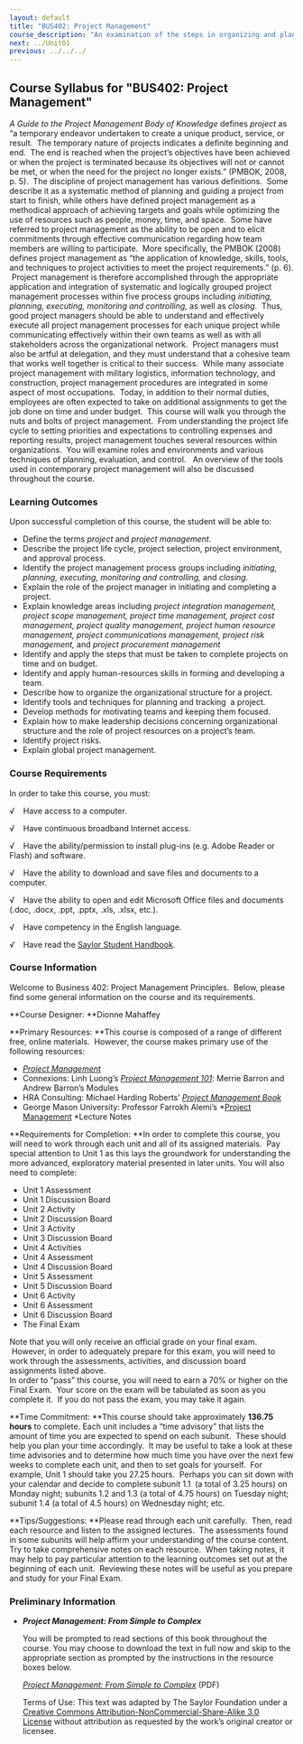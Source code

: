 ```yaml
---
layout: default
title: "BUS402: Project Management"
course_description: "An examination of the steps in organizing and planning the processes that a business uses to address tasks and meet deadlines, with particular attention to the role of project managers as they initiate, plan, execute, control, and terminate projects."
next: ../Unit01
previous: ../../../
---
```

Course Syllabus for "BUS402: Project Management"
------------------------------------------------

*A Guide to the Project Management Body of Knowledge* defines *project*
as “a temporary endeavor undertaken to create a unique product, service,
or result.  The temporary nature of projects indicates a definite
beginning and end.  The end is reached when the project’s objectives
have been achieved or when the project is terminated because its
objectives will not or cannot be met, or when the need for the project
no longer exists.” (PMBOK, 2008, p. 5).  The discipline of project
management has various definitions.  Some describe it as a systematic
method of planning and guiding a project from start to finish, while
others have defined project management as a methodical approach of
achieving targets and goals while optimizing the use of resources such
as people, money, time, and space.  Some have referred to project
management as the ability to be open and to elicit commitments through
effective communication regarding how team members are willing to
participate.  More specifically, the PMBOK (2008) defines project
management as “the application of knowledge, skills, tools, and
techniques to project activities to meet the project requirements.” (p.
6).  Project management is therefore accomplished through the
appropriate application and integration of systematic and logically
grouped project management processes within five process groups
including *initiating, planning, executing, monitoring and controlling,*
as well as *closing.*  Thus, good project managers should be able to
understand and effectively execute all project management processes for
each unique project while communicating effectively within their own
teams as well as with all stakeholders across the organizational
network.  Project managers must also be artful at delegation, and they
must understand that a cohesive team that works well together is
critical to their success.  While many associate project management with
military logistics, information technology, and construction, project
management procedures are integrated in some aspect of most
occupations.  Today, in addition to their normal duties, employees are
often expected to take on additional assignments to get the job done on
time and under budget.  This course will walk you through the nuts and
bolts of project management.  From understanding the project life cycle
to setting priorities and expectations to controlling expenses and
reporting results, project management touches several resources within
organizations.  You will examine roles and environments and various
techniques of planning, evaluation, and control.   An overview of the
tools used in contemporary project management will also be discussed
throughout the course.

### Learning Outcomes

Upon successful completion of this course, the student will be able
to:  

-   Define the terms *project* and *project management*.
-   Describe the project life cycle, project selection, project
    environment, and approval process.
-   Identify the project management process groups including
    *initiating, planning, executing, monitoring and controlling,* and
    *closing.*
-   Explain the role of the project manager in initiating and completing
    a project.
-   Explain knowledge areas including *project integration management,
    project scope management, project time management, project cost
    management, project quality management, project human resource
    management, project communications management, project risk
    management,* and *project procurement management*
-   Identify and apply the steps that must be taken to complete projects
    on time and on budget.
-   Identify and apply human-resources skills in forming and developing
    a team.
-   Describe how to organize the organizational structure for a project.
-   Identify tools and techniques for planning and tracking  a project.
-   Develop methods for motivating teams and keeping them focused.
-   Explain how to make leadership decisions concerning organizational
    structure and the role of project resources on a project’s team.
-   Identify project risks.
-   Explain global project management.

### Course Requirements

In order to take this course, you must:  
  
 √    Have access to a computer.  
  
 √    Have continuous broadband Internet access.  
  
 √    Have the ability/permission to install plug-ins (e.g. Adobe Reader
or Flash) and software.  
  
 √    Have the ability to download and save files and documents to a
computer.  
  
 √    Have the ability to open and edit Microsoft Office files and
documents (.doc, .docx, .ppt, .pptx, .xls, .xlsx, etc.).  
  
 √    Have competency in the English language.  
  
 √    Have read the [Saylor Student
Handbook](http://www.saylor.org/site/wp-content/uploads/2012/05/Saylor-StudentHandbook.pdf).

### Course Information

Welcome to Business 402: Project Management Principles.  Below, please
find some general information on the course and its requirements.  
  
 **Course Designer: **Dionne Mahaffey  
  
 **Primary Resources: **This course is composed of a range of different
free, online materials.  However, the course makes primary use of the
following resources:

-   [*Project
    Management*](http://www.saylor.org/site/textbooks/Project%20Management%20-%20From%20Simple%20to%20Complex.pdf)
-   Connexions: Linh Luong’s [*Project Management
    101*](http://cnx.org/content/col11352/latest/): Merrie Barron and
    Andrew Barron’s Modules
-   HRA Consulting: Michael Harding Roberts’ [*Project Management
    Book*](http://www.hraconsulting-ltd.co.uk/project-management-book-0001.htm)
-   George Mason University: Professor Farrokh Alemi’s *[Project
    Management](http://gunston.gmu.edu/healthscience/ProjectManagementInIT/default.asp?E=0) *Lecture
    Notes

**Requirements for Completion: **In order to complete this course, you
will need to work through each unit and all of its assigned materials. 
Pay special attention to Unit 1 as this lays the groundwork for
understanding the more advanced, exploratory material presented in later
units. You will also need to complete:

-   Unit 1 Assessment
-   Unit 1 Discussion Board
-   Unit 2 Activity
-   Unit 2 Discussion Board  
-   Unit 3 Activity
-   Unit 3 Discussion Board
-   Unit 4 Activities
-   Unit 4 Assessment
-   Unit 4 Discussion Board  
-   Unit 5 Assessment
-   Unit 5 Discussion Board
-   Unit 6 Activity
-   Unit 6 Assessment
-   Unit 6 Discussion Board
-   The Final Exam

Note that you will only receive an official grade on your final exam.
 However, in order to adequately prepare for this exam, you will need to
work through the assessments, activities, and discussion board
assignments listed above.  
 In order to “pass” this course, you will need to earn a 70% or higher
on the Final Exam.  Your score on the exam will be tabulated as soon as
you complete it.  If you do not pass the exam, you may take it again.  
  
 **Time Commitment: **This course should take approximately **136.75
hours** to complete. Each unit includes a “time advisory” that lists the
amount of time you are expected to spend on each subunit.  These should
help you plan your time accordingly.  It may be useful to take a look at
these time advisories and to determine how much time you have over the
next few weeks to complete each unit, and then to set goals for
yourself.  For example, Unit 1 should take you 27.25 hours.  Perhaps you
can sit down with your calendar and decide to complete subunit 1.1  (a
total of 3.25 hours) on Monday night; subunits 1.2 and 1.3 (a total of
4.75 hours) on Tuesday night; subunit 1.4 (a total of 4.5 hours) on
Wednesday night; etc.   
  
 **Tips/Suggestions: **Please read through each unit carefully.  Then,
read each resource and listen to the assigned lectures.  The assessments
found in some subunits will help affirm your understanding of the course
content.  Try to take comprehensive notes on each resource.  When taking
notes, it may help to pay particular attention to the learning outcomes
set out at the beginning of each unit.  Reviewing these notes will be
useful as you prepare and study for your Final Exam.

### Preliminary Information

-   ***Project Management: From Simple to Complex***

    You will be prompted to read sections of this book throughout the
    course. You may choose to download the text in full now and skip to
    the appropriate section as prompted by the instructions in the
    resource boxes below.  
      
     *[Project Management: From Simple to
    Complex](http://www.saylor.org/site/textbooks/Project%20Management%20-%20From%20Simple%20to%20Complex.pdf)* (PDF)  
      
     Terms of Use: This text was adapted by The Saylor Foundation under
    a [Creative Commons Attribution-NonCommercial-Share-Alike 3.0
    License](http://creativecommons.org/licenses/by-nc-sa/3.0/) without
    attribution as requested by the work’s original creator or licensee.


